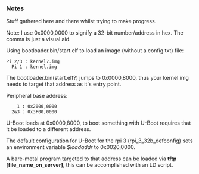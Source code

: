 ### Notes

Stuff gathered here and there whilst trying to make progress.

Note: I use 0x0000,0000 to signify a 32-bit number/address in hex.  The comma is just a visual aid.

Using bootloader.bin/start.elf to load an image (without a config.txt) file:

    Pi 2/3 : kernel7.img
      Pi 1 : kernel.img

The bootloader.bin(start.elf?) jumps to 0x0000,8000, thus your kernel.img needs to target that address as it's entry point.

Peripheral base address:

        1 : 0x2000,0000
      2&3 : 0x3F00,0000
  
U-Boot loads at 0x0000,8000, to boot something with U-Boot requires that it be loaded to a different address. 

The default configuration for U-Boot for the rpi 3 (rpi_3_32b_defconfig) sets an environment variable *$loadaddr* to 0x0020,0000.  

A bare-metal program targeted to that address can be loaded via **tftp [file_name_on_server]**, this can be accomplished with an LD script. 
